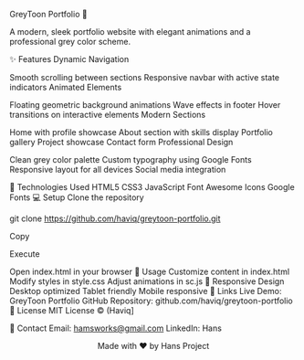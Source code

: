 GreyToon Portfolio 🎨

A modern, sleek portfolio website with elegant animations and a professional grey color scheme.

✨ Features
Dynamic Navigation

Smooth scrolling between sections
Responsive navbar with active state indicators
Animated Elements

Floating geometric background animations
Wave effects in footer
Hover transitions on interactive elements
Modern Sections

Home with profile showcase
About section with skills display
Portfolio gallery
Project showcase
Contact form
Professional Design

Clean grey color palette
Custom typography using Google Fonts
Responsive layout for all devices
Social media integration


🚀 Technologies Used
HTML5
CSS3
JavaScript
Font Awesome Icons
Google Fonts
💻 Setup
Clone the repository

git clone https://github.com/haviq/greytoon-portfolio.git

Copy

Execute

Open index.html in your browser
🎯 Usage
Customize content in index.html
Modify styles in style.css
Adjust animations in sc.js
📱 Responsive Design
Desktop optimized
Tablet friendly
Mobile responsive
🔗 Links
Live Demo: GreyToon Portfolio
GitHub Repository: github.com/haviq/greytoon-portfolio
📄 License
MIT License © (Haviq]

🤝 Contact
Email: hamsworks@gmail.com
LinkedIn: Hans

<p align="center">Made with ❤️ by Hans Project</p>
